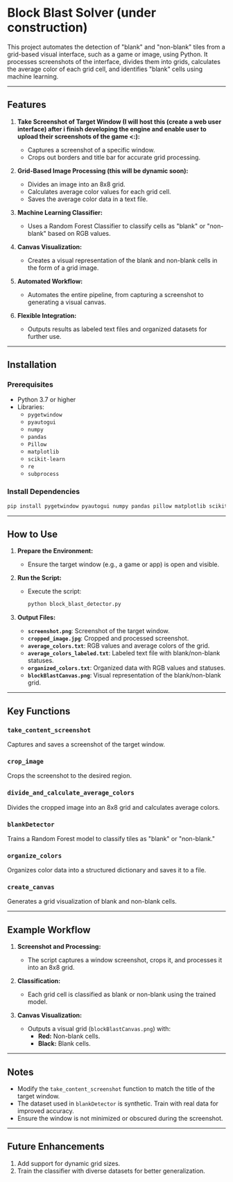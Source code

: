 # Block Blast Solver (under construction)

This project automates the detection of "blank" and "non-blank" tiles from a grid-based visual interface, such as a game or image, using Python. It processes screenshots of the interface, divides them into grids, calculates the average color of each grid cell, and identifies "blank" cells using machine learning.

---

## Features

1. **Take Screenshot of Target Window (I will host this (create a web user interface) after i finish developing the engine and enable user to upload their screenshots of the game <:):**
   - Captures a screenshot of a specific window.
   - Crops out borders and title bar for accurate grid processing.

2. **Grid-Based Image Processing (this will be dynamic soon):**
   - Divides an image into an 8x8 grid.
   - Calculates average color values for each grid cell.
   - Saves the average color data in a text file.

3. **Machine Learning Classifier:**
   - Uses a Random Forest Classifier to classify cells as "blank" or "non-blank" based on RGB values.

4. **Canvas Visualization:**
   - Creates a visual representation of the blank and non-blank cells in the form of a grid image.

5. **Automated Workflow:**
   - Automates the entire pipeline, from capturing a screenshot to generating a visual canvas.

6. **Flexible Integration:**
   - Outputs results as labeled text files and organized datasets for further use.

---

## Installation

### Prerequisites
- Python 3.7 or higher
- Libraries:
  - `pygetwindow`
  - `pyautogui`
  - `numpy`
  - `pandas`
  - `Pillow`
  - `matplotlib`
  - `scikit-learn`
  - `re`
  - `subprocess`

### Install Dependencies
```bash
pip install pygetwindow pyautogui numpy pandas pillow matplotlib scikit-learn
```

---

## How to Use

1. **Prepare the Environment:**
   - Ensure the target window (e.g., a game or app) is open and visible.

2. **Run the Script:**
   - Execute the script:
     ```bash
     python block_blast_detector.py
     ```

3. **Output Files:**
   - **`screenshot.png`**: Screenshot of the target window.
   - **`cropped_image.jpg`**: Cropped and processed screenshot.
   - **`average_colors.txt`**: RGB values and average colors of the grid.
   - **`average_colors_labeled.txt`**: Labeled text file with blank/non-blank statuses.
   - **`organized_colors.txt`**: Organized data with RGB values and statuses.
   - **`blockBlastCanvas.png`**: Visual representation of the blank/non-blank grid.

---

## Key Functions

### `take_content_screenshot`
Captures and saves a screenshot of the target window.

### `crop_image`
Crops the screenshot to the desired region.

### `divide_and_calculate_average_colors`
Divides the cropped image into an 8x8 grid and calculates average colors.

### `blankDetector`
Trains a Random Forest model to classify tiles as "blank" or "non-blank."

### `organize_colors`
Organizes color data into a structured dictionary and saves it to a file.

### `create_canvas`
Generates a grid visualization of blank and non-blank cells.

---

## Example Workflow

1. **Screenshot and Processing:**
   - The script captures a window screenshot, crops it, and processes it into an 8x8 grid.

2. **Classification:**
   - Each grid cell is classified as blank or non-blank using the trained model.

3. **Canvas Visualization:**
   - Outputs a visual grid (`blockBlastCanvas.png`) with:
     - **Red:** Non-blank cells.
     - **Black:** Blank cells.

---

## Notes

- Modify the `take_content_screenshot` function to match the title of the target window.
- The dataset used in `blankDetector` is synthetic. Train with real data for improved accuracy.
- Ensure the window is not minimized or obscured during the screenshot.

---

## Future Enhancements

1. Add support for dynamic grid sizes.
2. Train the classifier with diverse datasets for better generalization.
